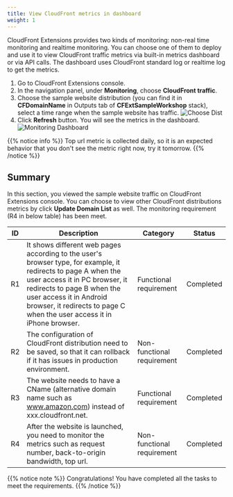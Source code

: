 ```yaml
---
title: View CloudFront metrics in dashboard 
weight: 1
---
```


CloudFront Extensions provides two kinds of monitoring: non-real time monitoring and realtime monitoring. You can choose one of them to deploy and use it to view CloudFront traffic metrics via built-in metrics dashboard or via API calls. The dashboard uses CloudFront standard log or realtime log to get the metrics.


1. Go to CloudFront Extensions console.
2. In the navigation panel, under **Monitoring**, choose **CloudFront traffic**.
2. Choose the sample website distribution (you can find it in **CFDomainName** in Outputs tab of **CFExtSampleWorkshop** stack), select a time range when the sample website has traffic.
   ![Choose Dist](/images/choose_dist_time.png)
3. Click **Refresh** button. You will see the metrics in the dashboard.
  ![Monitoring Dashboard](/images/monitoring_dashboard.png)

{{% notice info %}}
Top url metric is collected daily, so it is an expected behavior that you don't see the metric right now, try it tomorrow.
{{% /notice %}}


## Summary

In this section, you viewed the sample website traffic on CloudFront Extensions console. You can choose to view other CloudFront distributions metrics by click **Update Domain List** as well. The monitoring requirement (R4 in below table) has been meet.

| ID | Description  | Category                   | Status |
|----|------------------------------------------------------------------------------------------------------------------------------------------------------------------------------------------------------------------------------------------------------------------------------------|----------------------------|--------|
| R1 | It shows different web pages according to the user's browser type, for example, it redirects to page A when the user access it in PC browser, it redirects to page B when the user access it in Android browser, it redirects to page C when the user access it in iPhone browser. | Functional requirement     |    Completed    |
| R2 | The configuration of CloudFront distribution need to be saved, so that it can rollback if it has issues in production environment.                                         | Non-functional requirement     |     Completed   |
| R3 |      The website needs to have a CName (alternative domain name such as www.amazon.com) instead of xxx.cloudfront.net.                                                                                                                                          | Functional requirement |   Completed     |
| R4 | After the website is launched, you need to monitor the metrics such as request number, back-to-origin bandwidth, top url.           | Non-functional requirement |   Completed     |


{{% notice note %}}
Congratulations! 
You have completed all the tasks to meet the requirements.
{{% /notice %}}

